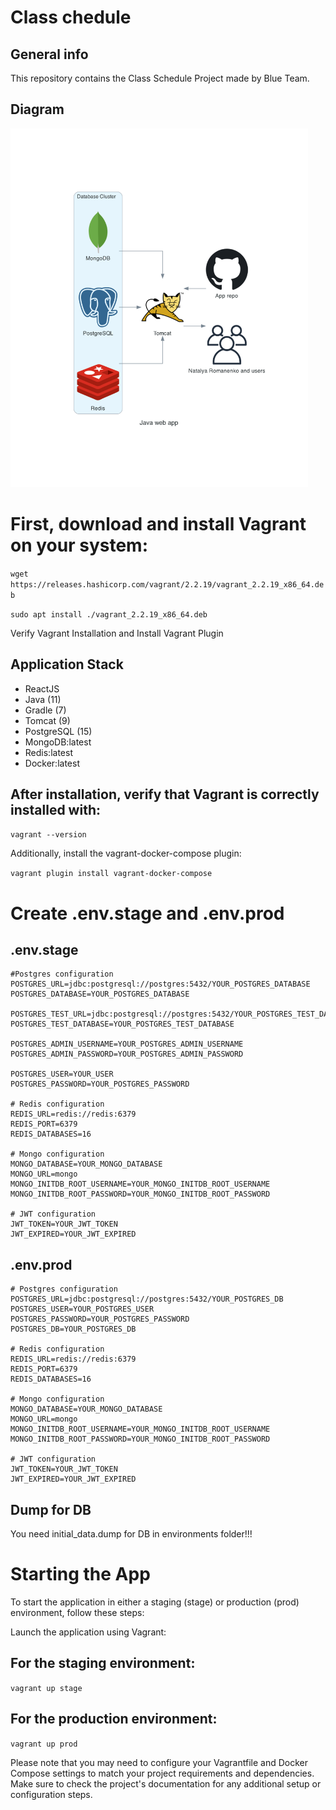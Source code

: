  # Class chedule
## General info
This repository contains the Class Schedule Project made by Blue Team.

## Diagram 

<img src="./java_web_app.png" alt= “” width="476px" height="574px">

# First, download and install Vagrant on your system:

```wget https://releases.hashicorp.com/vagrant/2.2.19/vagrant_2.2.19_x86_64.deb```

```sudo apt install ./vagrant_2.2.19_x86_64.deb```

Verify Vagrant Installation and Install Vagrant Plugin

## Application Stack

- ReactJS
- Java (11)
- Gradle (7)
- Tomcat (9)
- PostgreSQL (15)
- MongoDB:latest
- Redis:latest
- Docker:latest

## After installation, verify that Vagrant is correctly installed with:

`vagrant --version`

Additionally, install the vagrant-docker-compose plugin:

`vagrant plugin install vagrant-docker-compose`

# Create .env.stage and .env.prod
## .env.stage
```
#Postgres configuration
POSTGRES_URL=jdbc:postgresql://postgres:5432/YOUR_POSTGRES_DATABASE
POSTGRES_DATABASE=YOUR_POSTGRES_DATABASE

POSTGRES_TEST_URL=jdbc:postgresql://postgres:5432/YOUR_POSTGRES_TEST_DATABASE
POSTGRES_TEST_DATABASE=YOUR_POSTGRES_TEST_DATABASE

POSTGRES_ADMIN_USERNAME=YOUR_POSTGRES_ADMIN_USERNAME
POSTGRES_ADMIN_PASSWORD=YOUR_POSTGRES_ADMIN_PASSWORD

POSTGRES_USER=YOUR_USER
POSTGRES_PASSWORD=YOUR_POSTGRES_PASSWORD

# Redis configuration
REDIS_URL=redis://redis:6379
REDIS_PORT=6379
REDIS_DATABASES=16

# Mongo configuration
MONGO_DATABASE=YOUR_MONGO_DATABASE
MONGO_URL=mongo
MONGO_INITDB_ROOT_USERNAME=YOUR_MONGO_INITDB_ROOT_USERNAME
MONGO_INITDB_ROOT_PASSWORD=YOUR_MONGO_INITDB_ROOT_PASSWORD

# JWT configuration
JWT_TOKEN=YOUR_JWT_TOKEN
JWT_EXPIRED=YOUR_JWT_EXPIRED
```
## .env.prod
```
# Postgres configuration
POSTGRES_URL=jdbc:postgresql://postgres:5432/YOUR_POSTGRES_DB
POSTGRES_USER=YOUR_POSTGRES_USER
POSTGRES_PASSWORD=YOUR_POSTGRES_PASSWORD
POSTGRES_DB=YOUR_POSTGRES_DB

# Redis configuration
REDIS_URL=redis://redis:6379
REDIS_PORT=6379
REDIS_DATABASES=16

# Mongo configuration
MONGO_DATABASE=YOUR_MONGO_DATABASE
MONGO_URL=mongo
MONGO_INITDB_ROOT_USERNAME=YOUR_MONGO_INITDB_ROOT_USERNAME
MONGO_INITDB_ROOT_PASSWORD=YOUR_MONGO_INITDB_ROOT_PASSWORD

# JWT configuration
JWT_TOKEN=YOUR_JWT_TOKEN
JWT_EXPIRED=YOUR_JWT_EXPIRED

```

## Dump for DB

You need initial_data.dump for DB in environments folder!!!

# Starting the App
To start the application in either a staging (stage) or production (prod) environment, follow these steps:

Launch the application using Vagrant:

## For the staging environment:

`vagrant up stage`
## For the production environment:

`vagrant up prod`

Please note that you may need to configure your Vagrantfile and Docker Compose settings to match your project requirements and dependencies. Make sure to check the project's documentation for any additional setup or configuration steps.
